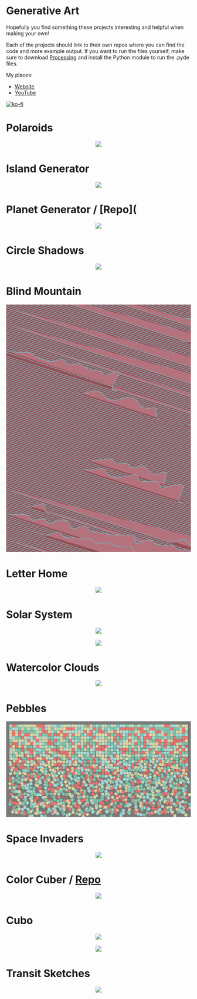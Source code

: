 # Generative Art
Hopefully you find something these projects interesting and helpful when making your own!

Each of the projects should link to their own repos where you can find the code and more example output. If you want to run the files yourself, make sure to download [Processing](processing.org) and install the Python module to run the .pyde files.

My places:
- [Website](erdavids.com)
- [YouTube](https://www.youtube.com/channel/UCUrmX3SvpPerq-KAfGBrgGQ)

[![ko-fi](https://www.ko-fi.com/img/githubbutton_sm.svg)](https://ko-fi.com/A0A6YGXL)


# Polaroids
<p align="center"><img src="https://github.com/erdavids/Polaroids/blob/master/Examples/interesting.png"></p>

# Island Generator
<p align="center"><img src="https://github.com/erdavids/Island-Generator/blob/master/Examples/Planet-11223-w-1500-h-1500.png"></p>

# Planet Generator / [Repo](

<p align="center"><img src="https://github.com/erdavids/Island-Generator/blob/master/Examples/Planet-1376-w-1500-h-1500.png"></p>

# Circle Shadows

<p align="center"><img src="https://github.com/erdavids/Circle-Shadows/blob/master/Examples/redbias-6897.png"></p>

# Blind Mountain

<p align="center"><img src="https://github.com/erdavids/blind-mountain/blob/master/blind-5.png"></p>

# Letter Home

<p align="center"><img src="https://github.com/erdavids/Oblong/blob/master/Examples/Oblong-25-520.png"></p>

# Solar System

<p align="center"><img src="https://github.com/erdavids/Generative-Space-System/blob/master/Examples/Generative-Space-Texture-3000w-1002h.png"></p>

<p align="center"><img src="https://github.com/erdavids/Generative-Space-System/blob/master/Examples/Generative-Space-Texture-3000w-2001h.png"></p>

# Watercolor Clouds

<p align="center"><img src="https://github.com/erdavids/WatercolorClouds/blob/master/watercolor.png"></p>

# Pebbles

<p align="center"><img src="https://github.com/erdavids/Generative-Pebbles/blob/master/Examples/Pebbles-50-60x30.png"></p>

# Space Invaders

<p align="center"><img src="https://github.com/erdavids/PersonalWebsite/blob/master/Images/SpaceInvader/Invader-1.jpg"></p>

# Color Cuber / [Repo](https://github.com/erdavids/Color-Cuber)

<p align="center"><img src="https://github.com/erdavids/Color-Cuber/blob/master/mod/eiffel.png"></p>

# Cubo

<p align="center"><img src="https://github.com/erdavids/PersonalWebsite/blob/master/Images/Cubo/Cubo-80-40-868.png"></p>
<p align="center"><img src="https://github.com/erdavids/PersonalWebsite/blob/master/Images/Cubo/Cubo-8-8-348.png"></p>

# Transit Sketches

<p align="center"><img src="https://github.com/erdavids/PersonalWebsite/blob/master/Images/Transit-Sketches/422.png"></p>
